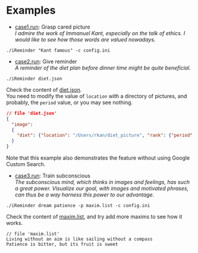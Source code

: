 # Examples  
* <a href='https://github.com/r-kan/iReminder/blob/master/example/case1.run'>case1.run</a>: Grasp cared picture  
_I admire the work of Immanuel Kant, especially on the talk of ethics. I would like to see how those words are valued nowadays._  
```
./iReminder "Kant famous" -c config.ini
```
* <a href='https://github.com/r-kan/iReminder/blob/master/example/case2.run'>case2.run</a>: Give reminder  
_A reminder of the diet plan before dinner time might be quite beneficial._  
```
./iReminder diet.json
```
Check the content of <a href='https://github.com/r-kan/iReminder/blob/master/example/diet.json'>diet.json</a>.  
You need to modify the value of `location` with a directory of pictures, and probably, the `period` value, or you may see nothing.  

```json
// file 'diet.json'
{
  "image":
  {
    "diet": {"location": "/Users/rkan/diet_picture", "rank": {"period": "1600-1700"}}
  }
}
```
Note that this example also demonstrates the feature without using Google Custom Search.  

* <a href='https://github.com/r-kan/iReminder/blob/master/example/case3.run'>case3.run</a>: Train subconscious  
_The subconscious mind, which thinks in images and feelings, has such a great power. Visualize our goal, with images and motivated phrases, can thus be a way harness this power to our advantage._  
```
./iReminder dream patience -p maxim.list -c config.ini
```
Check the content of <a href='https://github.com/r-kan/iReminder/blob/master/example/maxim.list'>maxim.list</a>, and try add more maxims to see how it works.

```
// file 'maxim.list'
Living without an aim is like sailing without a compass
Patience is bitter, but its fruit is sweet
```
